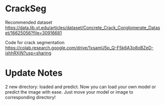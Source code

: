 # CrackSeg
Recommended dataset https://data.lib.vt.edu/articles/dataset/Concrete_Crack_Conglomerate_Dataset/16625056?file=30916681

Code for crack segmentation https://colab.research.google.com/drive/1xsamU5p_Q-F5k6A3o8oBZeD-ishhRXjN?usp=sharing

 

# Update Notes

2 new directory: loaded and predict. Now you can load your own model or predict the image with ease. Just move your model or image to corresponding directory!
